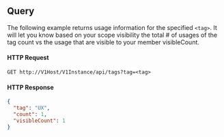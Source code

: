 ## Query

The following example returns usage information for the specified `<tag>`. It will let you know based on your scope visibility the total # of usages of the tag count vs the usage that are visible to your member visibleCount.

#### HTTP Request

`GET http://V1Host/V1Instance/api/tags?tag=<tag>`

#### HTTP Response
```json
{
  "tag": "UX",
  "count": 1,
  "visibleCount": 1
}
```